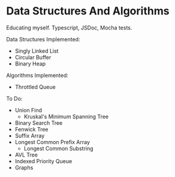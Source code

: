 # Data Structures And Algorithms

Educating myself. Typescript, JSDoc, Mocha tests.


Data Structures Implemented:
* Singly Linked List
* Circular Buffer
* Binary Heap


Algorithms Implemented:
* Throttled Queue


To Do:
* Union Find
	* Kruskal's Minimum Spanning Tree
* Binary Search Tree
* Fenwick Tree
* Suffix Array
* Longest Common Prefix Array
	* Longest Common Substring
* AVL Tree
* Indexed Priority Queue
* Graphs